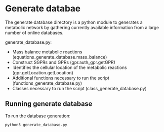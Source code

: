# Generate databae

The generate database directory is a python module to generates a metabolic network by gathering currently available information from a large number of online databases.

generate_database.py:
- Mass balance metabolic reactions (equations_generate_database.mass_balance)
- Construct SGPRs and GPRs (gpr.auth_gpr.getGPR)
- Identifies the cellular location of the metabolic reactions (gpr.getLocation.getLocation)
- Additional functions necessary to run the script (functions_generate_database.py)
- Classes necessary to run the script (class_generate_database.py)

## Running generate database

To run the database generation:

```
python3 generate_database.py
```
